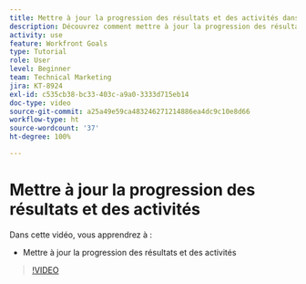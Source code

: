 ```yaml
---
title: Mettre à jour la progression des résultats et des activités dans  [!DNL Workfront Goals]
description: Découvrez comment mettre à jour la progression des résultats et des activités dans  [!DNL Workfront Goals].
activity: use
feature: Workfront Goals
type: Tutorial
role: User
level: Beginner
team: Technical Marketing
jira: KT-8924
exl-id: c535cb38-bc33-403c-a9a0-3333d715eb14
doc-type: video
source-git-commit: a25a49e59ca483246271214886ea4dc9c10e8d66
workflow-type: ht
source-wordcount: '37'
ht-degree: 100%

---
```


# Mettre à jour la progression des résultats et des activités

Dans cette vidéo, vous apprendrez à :

* Mettre à jour la progression des résultats et des activités

>[!VIDEO](https://video.tv.adobe.com/v/335196/?quality=12&learn=on)
